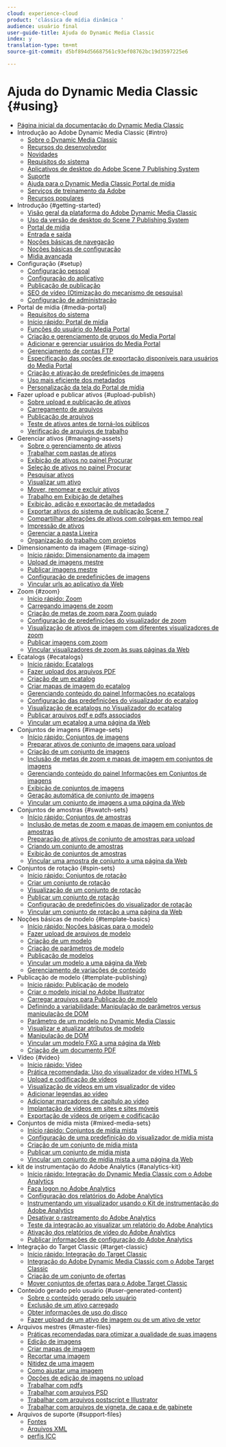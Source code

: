```yaml
---
cloud: experience-cloud
product: 'clássica de mídia dinâmica '
audience: usuário final
user-guide-title: Ajuda do Dynamic Media Classic
index: y
translation-type: tm+mt
source-git-commit: d5bf894d56687561c93ef08762bc19d3597225e6

---
```



# Ajuda do Dynamic Media Classic {#using}

+ [Página inicial da documentação do Dynamic Media Classic](home.md)
+ Introdução ao Adobe Dynamic Media Classic {#intro}
   + [Sobre o Dynamic Media Classic](introduction.md)
   + [Recursos do desenvolvedor](developer-resources.md)
   + [Novidades](whats-new.md)
   + [Requisitos do sistema](system-requirements.md)
   + [Aplicativos de desktop do Adobe Scene 7 Publishing System](scene7-publishing-system-desktop-applications.md)
   + [Suporte](support.md)
   + [Ajuda para o Dynamic Media Classic Portal de mídia](help-scene7-media-portal.md)
   + [Serviços de treinamento da Adobe](training-services.md)
   + [Recursos populares](popular-resources.md)
+ Introdução {#getting-started}
   + [Visão geral da plataforma do Adobe Dynamic Media Classic](scene7-platform-overview.md)
   + [Uso da versão de desktop do Scene 7 Publishing System](using-scene7-publishing-system-desktop.md)
   + [Portal de mídia](media-portal.md)
   + [Entrada e saída](signing-out.md)
   + [Noções básicas de navegação](navigation-basics.md)
   + [Noções básicas de configuração](setup-basics.md)
   + [Mídia avançada](rich-media.md)
+ Configuração {#setup}
   + [Configuração pessoal](personal-setup.md)
   + [Configuração do aplicativo](application-setup.md)
   + [Publicação de publicação](publish-setup.md)
   + [SEO de vídeo (Otimização do mecanismo de pesquisa)](video-seo-search-engine-optimization.md)
   + [Configuração de administração](administration-setup.md)
+ Portal de mídia {#media-portal}
   + [Requisitos do sistema](system-requirements-1.md)
   + [Início rápido: Portal de mídia](quick-start-media-portal-administration.md)
   + [Funções do usuário do Media Portal](media-portal-user-roles.md)
   + [Criação e gerenciamento de grupos do Media Portal](creating-media-portal-groups.md)
   + [Adicionar e gerenciar usuários do Media Portal](adding-media-portal-users.md)
   + [Gerenciamento de contas FTP](ftp-accounts.md)
   + [Especificação das opções de exportação disponíveis para usuários do Media Portal](specifying-export-options-available-media.md)
   + [Criação e ativação de predefinições de imagens](creating-enabling-image-presets.md)
   + [Uso mais eficiente dos metadados](making-efficient-metadata.md)
   + [Personalização da tela do Portal de mídia](customizing-media-portal-screen.md)
+ Fazer upload e publicar ativos {#upload-publish}
   + [Sobre upload e publicação de ativos](about-asset-upload-publish.md)
   + [Carregamento de arquivos](uploading-files.md)
   + [Publicação de arquivos](publishing-files.md)
   + [Teste de ativos antes de torná-los públicos](testing-assets-making-them-public.md)
   + [Verificação de arquivos de trabalho](checking-job-files.md)
+ Gerenciar ativos {#managing-assets}
   + [Sobre o gerenciamento de ativos](about-managing-assets.md)
   + [Trabalhar com pastas de ativos](asset-folders.md)
   + [Exibição de ativos no painel Procurar](viewing-assets-browse-panel.md)
   + [Seleção de ativos no painel Procurar](selecting-assets-browse-panel.md)
   + [Pesquisar ativos](searching-assets.md)
   + [Visualizar um ativo](previewing-asset.md)
   + [Mover, renomear e excluir ativos](moving-renaming-deleting-assets.md)
   + [Trabalho em Exibição de detalhes](detail-view.md)
   + [Exibição, adição e exportação de metadados](viewing-adding-exporting-metadata.md)
   + [Exportar ativos do sistema de publicação Scene 7](exporting-assets-scene7-publishing-system.md)
   + [Compartilhar alterações de ativos com colegas em tempo real](sharing-asset-changes-peers-real.md)
   + [Impressão de ativos](printing-assets.md)
   + [Gerenciar a pasta Lixeira](trash-folder.md)
   + [Organização do trabalho com projetos](organizing-projects.md)
+ Dimensionamento da imagem {#image-sizing}
   + [Início rápido: Dimensionamento da imagem](quick-start-image-sizing.md)
   + [Upload de imagens mestre](uploading-master-images.md)
   + [Publicar imagens mestre](publishing-master-images.md)
   + [Configuração de predefinições de imagens](setting-image-presets.md)
   + [Vincular urls ao aplicativo da Web](linking-urls-web-application.md)
+ Zoom {#zoom}
   + [Início rápido: Zoom](quick-start-zoom.md)
   + [Carregando imagens de zoom](uploading-zoom-images.md)
   + [Criação de metas de zoom para Zoom guiado](creating-zoom-targets-guided-zoom.md)
   + [Configuração de predefinições do visualizador de zoom](setting-zoom-viewer-presets.md)
   + [Visualização de ativos de imagem com diferentes visualizadores de zoom](previewing-image-assets-different-zoom.md)
   + [Publicar imagens com zoom](publishing-zoom-images.md)
   + [Vincular visualizadores de zoom às suas páginas da Web](linking-zoom-viewers-web-pages.md)
+ Ecatalogs {#ecatalogs}
   + [Início rápido: Ecatalogs](quick-start-ecatalog.md)
   + [Fazer upload dos arquivos PDF](uploading-pdf-files.md)
   + [Criação de um ecatalog](creating-ecatalog.md)
   + [Criar mapas de imagem do ecatalog](creating-ecatalog-image-maps.md)
   + [Gerenciando conteúdo do painel Informações no ecatalogs](info-panel-content.md)
   + [Configuração das predefinições do visualizador do ecatalog](setting-ecatalog-viewer-presets.md)
   + [Visualização de ecatalogs no Visualizador do ecatalog](previewing-ecatalogs-ecatalog-viewer.md)
   + [Publicar arquivos pdf e pdfs associados](publishing-ecatalogs-associated-pdfs.md)
   + [Vincular um ecatalog a uma página da Web](linking-ecatalog-web-page.md)
+ Conjuntos de imagens {#image-sets}
   + [Início rápido: Conjuntos de imagens](quick-start-image-sets.md)
   + [Preparar ativos de conjunto de imagens para upload](preparing-image-set-assets-upload.md)
   + [Criação de um conjunto de imagens](creating-image-set.md)
   + [Inclusão de metas de zoom e mapas de imagem em conjuntos de imagens](including-zoom-targets-image-maps.md)
   + [Gerenciando conteúdo do painel Informações em Conjuntos de imagens](info-panel-content-1.md)
   + [Exibição de conjuntos de imagens](viewing-image-sets.md)
   + [Geração automática de conjunto de imagens](automated-image-set-generation.md)
   + [Vincular um conjunto de imagens a uma página da Web](linking-image-set-web-page.md)
+ Conjuntos de amostras {#swatch-sets}
   + [Início rápido: Conjuntos de amostras](quick-start-swatch-sets.md)
   + [Inclusão de metas de zoom e mapas de imagem em conjuntos de amostras](including-zoom-targets-image-maps-1.md)
   + [Preparação de ativos de conjunto de amostras para upload](preparing-swatch-set-assets-upload.md)
   + [Criando um conjunto de amostras](creating-swatch-set.md)
   + [Exibição de conjuntos de amostras](viewing-swatch-sets.md)
   + [Vincular uma amostra de conjunto a uma página da Web](linking-swatch-set-web-page.md)
+ Conjuntos de rotação {#spin-sets}
   + [Início rápido: Conjuntos de rotação](quick-start-spin-sets.md)
   + [Criar um conjunto de rotação](creating-spin-set.md)
   + [Visualização de um conjunto de rotação](previewing-spin-set.md)
   + [Publicar um conjunto de rotação](publishing-spin-set.md)
   + [Configuração de predefinições do visualizador de rotação](setting-spin-set-viewer-presets.md)
   + [Vincular um conjunto de rotação a uma página da Web](linking-spin-set-web-page.md)
+ Noções básicas de modelo {#template-basics}
   + [Início rápido: Noções básicas para o modelo](quick-start-template-basics.md)
   + [Fazer upload de arquivos de modelo](uploading-template-files.md)
   + [Criação de um modelo](creating-template.md)
   + [Criação de parâmetros de modelo](creating-template-parameters.md)
   + [Publicação de modelos](publishing-templates.md)
   + [Vincular um modelo a uma página da Web](linking-template-web-page.md)
   + [Gerenciamento de variações de conteúdo](content-variations.md)
+ Publicação de modelo {#template-publishing}
   + [Início rápido: Publicação de modelo](quick-start-template-publishing.md)
   + [Criar o modelo inicial no Adobe Illustrator](create-initial-template-illustrator.md)
   + [Carregar arquivos para Publicação de modelo](upload-files-template-publishing.md)
   + [Definindo a variabilidade: Manipulação de parâmetros versus manipulação de DOM](defining-variability-parameterization-versus-dom.md)
   + [Parâmetro de um modelo no Dynamic Media Classic](parameterizing-template-scene7.md)
   + [Visualizar e atualizar atributos de modelo](preview-update-template-attributes.md)
   + [Manipulação de DOM](dom-manipulation.md)
   + [Vincular um modelo FXG a uma página da Web](linking-fxg-template-web-page.md)
   + [Criação de um documento PDF](creating-pdf-document.md)
+ Vídeo {#video}
   + [Início rápido: Vídeo](quick-start-video.md)
   + [Prática recomendada: Uso do visualizador de vídeo HTML 5](best-practice-using-html5-video.md)
   + [Upload e codificação de vídeos](uploading-encoding-videos.md)
   + [Visualização de vídeos em um visualizador de vídeo](previewing-videos-video-viewer.md)
   + [Adicionar legendas ao vídeo](adding-captions-video.md)
   + [Adicionar marcadores de capítulo ao vídeo](adding-chapter-markers-video.md)
   + [Implantação de vídeos em sites e sites móveis](deploying-video-websites-mobile-sites.md)
   + [Exportação de vídeos de origem e codificação](exporting-source-encoded-videos.md)
+ Conjuntos de mídia mista {#mixed-media-sets}
   + [Início rápido: Conjuntos de mídia mista](quick-start-mixed-media-sets.md)
   + [Configuração de uma predefinição do visualizador de mídia mista](setting-mixed-media-set-viewer.md)
   + [Criação de um conjunto de mídia mista](creating-mixed-media-set.md)
   + [Publicar um conjunto de mídia mista](publishing-mixed-media-set.md)
   + [Vincular um conjunto de mídia mista a uma página da Web](linking-mixed-media-set-web.md)
+ kit de instrumentação do Adobe Analytics {#analytics-kit}
   + [Início rápido: Integração do Dynamic Media Classic com o Adobe Analytics ](quick-start-integrating-scene7-analytics.md)
   + [Faça logon no Adobe Analytics](log-analytics.md)
   + [Configuração dos relatórios do Adobe Analytics](configuring-analytics-reports.md)
   + [Instrumentando um visualizador usando o Kit de instrumentação do Adobe Analytics](instrumenting-viewer-using-analytics-instrumentation.md)
   + [Desativar o rastreamento do Adobe Analytics](disabling-analytics-tracking.md)
   + [Teste da integração ao visualizar um relatório do Adobe Analytics](testing-integration-viewing-analytics-report.md)
   + [Ativação dos relatórios de vídeo do Adobe Analytics](enabling-analytics-video-reports.md)
   + [Publicar informações de configuração do Adobe Analytics](publishing-analytics-configuration-information.md)
+ Integração do Target Classic {#target-classic}
   + [Início rápido: Integração do Target Classic](quick-start-target-classic-integration.md)
   + [Integração do Adobe Dynamic Media Classic com o Adobe Target Classic](integrating-scene7-target-classic.md)
   + [Criação de um conjunto de ofertas](creating-offer-set.md)
   + [Mover conjuntos de ofertas para o Adobe Target Classic](pushing-offer-sets-target-classic.md)
+ Conteúdo gerado pelo usuário {#user-generated-content}
   + [Sobre o conteúdo gerado pelo usuário](about-ugc.md)
   + [Exclusão de um ativo carregado](deleting-uploaded-asset.md)
   + [Obter informações de uso do disco](getting-disk-usage-information.md)
   + [Fazer upload de um ativo de imagem ou de um ativo de vetor](uploading-image-asset-or-vector.md)
+ Arquivos mestres {#master-files}
   + [Práticas recomendadas para otimizar a qualidade de suas imagens](best-practices-optimizing-quality-images.md)
   + [Edição de imagens](editing-images.md)
   + [Criar mapas de imagem](creating-image-maps.md)
   + [Recortar uma imagem](cropping-image.md)
   + [Nitidez de uma imagem](sharpening-image.md)
   + [Como ajustar uma imagem](adjusting-image.md)
   + [Opções de edição de imagens no upload](image-editing-options-upload.md)
   + [Trabalhar com pdfs](pdfs.md)
   + [Trabalhar com arquivos PSD](psd-files.md)
   + [Trabalhar com arquivos postscript e Illustrator](postscript-illustrator-files.md)
   + [Trabalhar com arquivos de vigneta, de capa e de gabinete](vignette-window-covering-cabinet-files.md)
+ Arquivos de suporte {#support-files}
   + [Fontes](fonts.md)
   + [Arquivos XML](xml-files.md)
   + [perfis ICC](icc-profiles.md)
